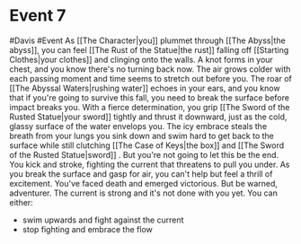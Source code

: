 # Event 7
#Davis #Event 
As [[The Character|you]] plummet through [[The Abyss|the abyss]], you can feel [[The Rust of the Statue|the rust]] falling off [[Starting Clothes|your clothes]] and clinging onto the walls. A knot forms in your chest, and you know there's no turning back now. The air grows colder with each passing moment and time seems to stretch out before you. The roar of [[The Abyssal Waters|rushing water]] echoes in your ears, and you know that if you're going to survive this fall, you need to break the surface before impact breaks you. With a fierce determination, you grip [[The Sword of the Rusted Statue|your sword]] tightly and thrust it downward, just as the cold, glassy surface of the water envelops you. The icy embrace steals the breath from your lungs you sink down and swim hard to get back to the surface while still clutching [[The Case of Keys|the box]] and [[The Sword of the Rusted Statue|sword]] . But you're not going to let this be the end. You kick and stroke, fighting the current that threatens to pull you under. As you break the surface and gasp for air, you can't help but feel a thrill of excitement. You've faced death and emerged victorious. But be warned, adventurer. The current is strong and it's not done with you yet. You can either:
- swim upwards and fight against the current
- stop fighting and embrace the flow